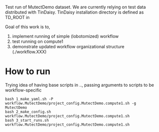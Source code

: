 Test run of MutectDemo dataset.  We are currently relying on test data distributed
with TinDaisy.  TinDaisy installation directory is defined as TD_ROOT in 


Goal of this work is to,
1) implement running of simple (lobotomized) workflow
2) test running on compute1
3) demonstrate updated workflow organizational structure (./workflow.XXX)


# How to run

Trying idea of having base scripts in .., passing arguments to scripts to be workflow-specific

```
bash 1_make_yaml.sh -P workflow.MutectDemo/project_config.MutectDemo.compute1.sh -g MutectDemo
bash 2_make_config.sh workflow.MutectDemo/project_config.MutectDemo.compute1.sh 
bash 3_start_runs.sh workflow.MutectDemo/project_config.MutectDemo.compute1.sh 

```

